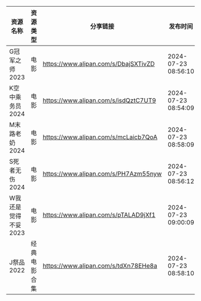 | 资源名称         | 资源类型   | 分享链接                                 | 发布时间                |
| ------------ | ------ | ------------------------------------ | ------------------- |
| G冠军之师2023    | 电影     | https://www.alipan.com/s/DbajSXTivZD | 2024-07-23 08:56:10 |
| K空中乘务员2024   | 电影     | https://www.alipan.com/s/isdQztC7UT9 | 2024-07-23 08:54:09 |
| M末路老奶2024    | 电影     | https://www.alipan.com/s/mcLaicb7QoA | 2024-07-23 08:58:09 |
| S死者无伤2024    | 电影     | https://www.alipan.com/s/PH7Azm55nyw | 2024-07-23 08:56:12 |
| W我还是觉得不妥2023 | 电影     | https://www.alipan.com/s/pTALAD9jXf1 | 2024-07-23 09:00:09 |
| J祭品2022      | 经典电影合集 | https://www.alipan.com/s/tdXn78EHe8a | 2024-07-23 08:58:10 |
